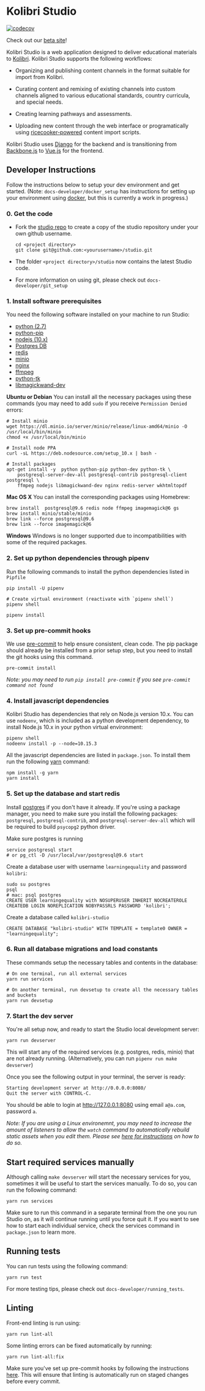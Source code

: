 # Kolibri Studio

[![codecov](http://codecov.io/github/learningequality/studio/coverage.svg?branch=develop)](http://codecov.io/github/learningequality/studio?branch=develop])

Check out our [beta site](https://studio.learningequality.org)!

Kolibri Studio is a web application designed to deliver educational materials to [Kolibri](http://learningequality.org/kolibri/).
Kolibri Studio supports the following workflows:

- Organizing and publishing content channels in the format suitable for import from Kolibri.

- Curating content and remixing of existing channels into custom channels aligned to various educational standards, country curricula, and special needs.

- Creating learning pathways and assessments.

- Uploading new content through the web interface or programatically using [ricecooker-powered](https://github.com/learningequality/ricecooker) content import scripts.

Kolibri Studio uses [Django](https://www.djangoproject.com/) for the backend and is transitioning from [Backbone.js](https://backbonejs.org/) to [Vue.js](https://vuejs.org/) for the frontend.


## Developer Instructions

Follow the instructions below to setup your dev environment and get started. (Note: `docs-developer/docker_setup` has instructions for setting up your environment using [docker](https://www.docker.com/), but this is currently a work in progress.)


### 0. Get the code

  - Fork the [studio repo](https://github.com/learningequality/studio) to create a copy of the studio repository under your own github username.
      ```
      cd <project directory>
      git clone git@github.com:<yourusername>/studio.git
      ```

  - The folder `<project directory>/studio` now contains the latest Studio code.
  - For more information on using git, please check out `docs-developer/git_setup`



### 1. Install software prerequisites

You need the following software installed on your machine to run Studio:

  - [python (2.7)](https://www.python.org/downloads/release/python-2713/)
  - [python-pip](https://pip.pypa.io/en/stable/installing/)
  - [nodejs (10.x)](https://nodejs.org/en/download/)
  - [Postgres DB](https://www.postgresql.org/download/)
  - [redis](https://redis.io/topics/quickstart)
  - [minio](https://www.minio.io/downloads.html)
  - [nginx](https://www.nginx.com/resources/wiki/start/topics/tutorials/install/)
  - [ffmpeg](https://www.ffmpeg.org/)
  - [python-tk](https://wiki.python.org/moin/TkInter)
  - [libmagickwand-dev](http://docs.wand-py.org/en/0.2.4/guide/install.html)


**Ubuntu or Debian**
You can install all the necessary packages using these commands (you may need to add `sudo` if you receive `Permission Denied` errors:

    # Install minio
    wget https://dl.minio.io/server/minio/release/linux-amd64/minio -O /usr/local/bin/minio
    chmod +x /usr/local/bin/minio

    # Install node PPA
    curl -sL https://deb.nodesource.com/setup_10.x | bash -

    # Install packages
    apt-get install -y  python python-pip python-dev python-tk \
        postgresql-server-dev-all postgresql-contrib postgresql-client postgresql \
        ffmpeg nodejs libmagickwand-dev nginx redis-server wkhtmltopdf

**Mac OS X**
You can install the corresponding packages using Homebrew:

    brew install  postgresql@9.6 redis node ffmpeg imagemagick@6 gs
    brew install minio/stable/minio
    brew link --force postgresql@9.6
    brew link --force imagemagick@6

**Windows**
Windows is no longer supported due to incompatibilities with some of the required packages.



### 2. Set up python dependencies through pipenv
Run the following commands to install the python dependencies listed in `Pipfile`

    pip install -U pipenv
    
    # Create virtual environment (reactivate with `pipenv shell`)
    pipenv shell
    
    pipenv install



### 3. Set up pre-commit hooks

We use [pre-commit](http://pre-commit.com/) to help ensure consistent, clean code. The pip package should already be installed from a prior setup step, but you need to install the git hooks using this command.

    pre-commit install

_Note: you may need to run `pip install pre-commit` if you see `pre-commit command not found`_



### 4. Install javascript dependencies

Kolibri Studio has dependencies that rely on Node.js version 10.x. You can use `nodeenv`, which is included as a python development dependency, to install Node.js 10.x in your python virtual environment:

    pipenv shell
    nodeenv install -p --node=10.15.3

All the javascript dependencies are listed in `package.json`. To install them run the following [yarn](https://yarnpkg.com/en/) command:

    npm install -g yarn
    yarn install



### 5. Set up the database and start redis

Install [postgres](https://www.postgresql.org/download/) if you don't have it already. If you're using a package manager, you need to make sure you install the following packages: `postgresql`, `postgresql-contrib`, and `postgresql-server-dev-all` which will be required to build `psycopg2` python driver.

Make sure postgres is running

    service postgresql start
    # or pg_ctl -D /usr/local/var/postgresql@9.6 start

Create a database user with username `learningequality` and password `kolibri`:

    sudo su postgres
    psql
    # mac: psql postgres
    CREATE USER learningequality with NOSUPERUSER INHERIT NOCREATEROLE CREATEDB LOGIN NOREPLICATION NOBYPASSRLS PASSWORD 'kolibri';

Create a database called `kolibri-studio`

    CREATE DATABASE "kolibri-studio" WITH TEMPLATE = template0 OWNER = "learningequality";



### 6. Run all database migrations and load constants

These commands setup the necessary tables and contents in the database:

    # On one terminal, run all external services
    yarn run services

    # On another terminal, run devsetup to create all the necessary tables and buckets
    yarn run devsetup



### 7. Start the dev server

You're all setup now, and ready to start the Studio local development server:

    yarn run devserver

This will start any of the required services (e.g. postgres, redis, minio) that are not already running. (Alternatively, you can run `pipenv run make devserver`)

Once you see the following output in your terminal, the server is ready:

    Starting development server at http://0.0.0.0:8080/
    Quit the server with CONTROL-C.

You should be able to login at http://127.0.0.1:8080 using email `a@a.com`, password `a`.

_Note: If you are using a Linux environemnt, you may need to increase the amount of listeners to allow the `watch` command to automatically rebuild static assets when you edit them. Please see [here for instructions](https://github.com/guard/listen/wiki/Increasing-the-amount-of-inotify-watchers) on how to do so._



## Start required services manually

Although calling `make devserver` will start the necessary services for you, sometimes it will be useful to start the
services manually. To do so, you can run the following command:

    yarn run services

Make sure to run this command in a separate terminal from the one you run Studio on, as it will continue running until
you force quit it. If you want to see how to start each individual service, check the services command in `package.json`
to learn more.

## Running tests

You can run tests using the following command:

    yarn run test
    
For more testing tips, please check out `docs-developer/running_tests`.

## Linting
Front-end linting is run using:

    yarn run lint-all

Some linting errors can be fixed automatically by running:  

    yarn run lint-all:fix

Make sure you've set up pre-commit hooks by following the instructions [here](#3-install-pre-commit-hooks).  This will ensure that linting is automatically run on staged changes before every commit.